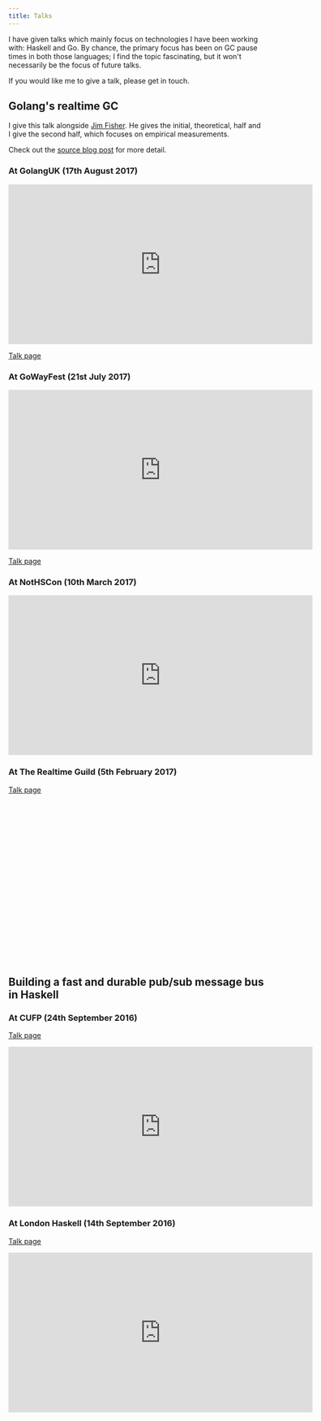 ```yaml
---
title: Talks
---
```


I have given talks which mainly focus on technologies I have been working with:
Haskell and Go. By chance, the primary focus has been on GC pause times in both
those languages; I find the topic fascinating, but it won't necessarily be the
focus of future talks.

If you would like me to give a talk, please get in touch.

## Golang's realtime GC

I give this talk alongside [Jim Fisher](https://jameshfisher.github.io/). He
gives the initial, theoretical, half and I give the second half, which focuses
on empirical measurements.

Check out the [source blog
post](https://making.pusher.com/golangs-real-time-gc-in-theory-and-practice/)
for more detail.

### At GolangUK (17th August 2017)

<iframe width="600" height="315" src="https://www.youtube.com/embed/bMujSVMarqY?rel=0" frameborder="0" allowfullscreen></iframe>

[Talk page](https://www.golanguk.com/schedule/)

### At GoWayFest (21st July 2017)

<iframe width="600" height="315" src="https://www.youtube.com/embed/5hNRcoH4-Lk?rel=0" frameborder="0" allowfullscreen></iframe>

[Talk page](http://goway.io/)

### At NotHSCon (10th March 2017)

<iframe width="600" height="315" src="https://www.youtube.com/embed/nckseQJ1Nlg?rel=0" frameborder="0" allowfullscreen></iframe>

### At The Realtime Guild (5th February 2017)

[Talk page](https://www.meetup.com/the-realtime-guild/events/236641668/)

<script src="https://fast.wistia.com/embed/medias/tw39f9dh29.jsonp" async></script>
<script src="https://fast.wistia.com/assets/external/E-v1.js" async></script>
<div class="wistia_embed wistia_async_tw39f9dh29 autoPlay=false" style="height:315px;width:600px">&nbsp;</div>

## Building a fast and durable pub/sub message bus in Haskell

### At CUFP (24th September 2016)

[Talk page](http://cufp.org/2016/developing-a-fast-and-durable-pub-sub-message-bus.html)

<iframe width="600" height="315" src="https://www.youtube.com/embed/ycf3LG1A8Hg?rel=0&t=105s" frameborder="0" allowfullscreen></iframe>

### At London Haskell (14th September 2016)

[Talk page](https://www.meetup.com/London-Haskell/events/233771711/)

<iframe width="600" height="315" src="https://www.youtube.com/embed/cdG29_Do0OM?rel=0" frameborder="0" allowfullscreen></iframe>
